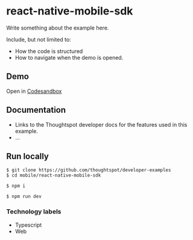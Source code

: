 # react-native-mobile-sdk

Write something about the example here. 

Include, but not limited to:

- How the code is structured
- How to navigate when the demo is opened.

## Demo

Open in [Codesandbox](https://githubbox.com/thoughtspot/developer-examples/tree/main/mobile/react-native-mobile-sdk)

## Documentation

- Links to the Thoughtspot developer docs for the features used in this example.
- ...

## Run locally

```
$ git clone https://github.com/thoughtspot/developer-examples
$ cd mobile/react-native-mobile-sdk
```
```
$ npm i
```
```
$ npm run dev
```

### Technology labels

- Typescript
- Web